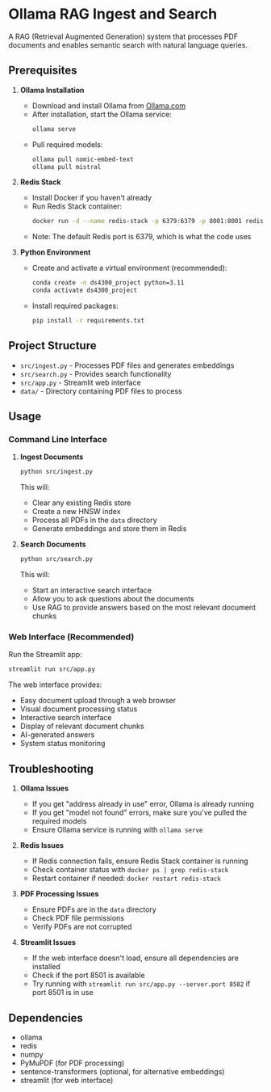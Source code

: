 # Ollama RAG Ingest and Search

A RAG (Retrieval Augmented Generation) system that processes PDF documents and enables semantic search with natural language queries.

## Prerequisites

1. **Ollama Installation**
   - Download and install Ollama from [Ollama.com](https://ollama.com/download)
   - After installation, start the Ollama service:
     ```bash
     ollama serve
     ```
   - Pull required models:
     ```bash
     ollama pull nomic-embed-text
     ollama pull mistral
     ```

2. **Redis Stack**
   - Install Docker if you haven't already
   - Run Redis Stack container:
     ```bash
     docker run -d --name redis-stack -p 6379:6379 -p 8001:8001 redis/redis-stack:latest
     ```
   - Note: The default Redis port is 6379, which is what the code uses

3. **Python Environment**
   - Create and activate a virtual environment (recommended):
     ```bash
     conda create -n ds4300_project python=3.11
     conda activate ds4300_project
     ```
   - Install required packages:
     ```bash
     pip install -r requirements.txt
     ```

## Project Structure
- `src/ingest.py` - Processes PDF files and generates embeddings
- `src/search.py` - Provides search functionality
- `src/app.py` - Streamlit web interface
- `data/` - Directory containing PDF files to process

## Usage

### Command Line Interface

1. **Ingest Documents**
   ```bash
   python src/ingest.py
   ```
   This will:
   - Clear any existing Redis store
   - Create a new HNSW index
   - Process all PDFs in the `data` directory
   - Generate embeddings and store them in Redis

2. **Search Documents**
   ```bash
   python src/search.py
   ```
   This will:
   - Start an interactive search interface
   - Allow you to ask questions about the documents
   - Use RAG to provide answers based on the most relevant document chunks

### Web Interface (Recommended)

Run the Streamlit app:
```bash
streamlit run src/app.py
```

The web interface provides:
- Easy document upload through a web browser
- Visual document processing status
- Interactive search interface
- Display of relevant document chunks
- AI-generated answers
- System status monitoring

## Troubleshooting

1. **Ollama Issues**
   - If you get "address already in use" error, Ollama is already running
   - If you get "model not found" errors, make sure you've pulled the required models
   - Ensure Ollama service is running with `ollama serve`

2. **Redis Issues**
   - If Redis connection fails, ensure Redis Stack container is running
   - Check container status with `docker ps | grep redis-stack`
   - Restart container if needed: `docker restart redis-stack`

3. **PDF Processing Issues**
   - Ensure PDFs are in the `data` directory
   - Check PDF file permissions
   - Verify PDFs are not corrupted

4. **Streamlit Issues**
   - If the web interface doesn't load, ensure all dependencies are installed
   - Check if the port 8501 is available
   - Try running with `streamlit run src/app.py --server.port 8502` if port 8501 is in use

## Dependencies
- ollama
- redis
- numpy
- PyMuPDF (for PDF processing)
- sentence-transformers (optional, for alternative embeddings)
- streamlit (for web interface)
